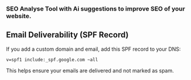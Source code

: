 ### SEO Analyse Tool with Ai suggestions to improve SEO of your website.

## Email Deliverability (SPF Record)
If you add a custom domain and email, add this SPF record to your DNS:

```
v=spf1 include:_spf.google.com ~all
```

This helps ensure your emails are delivered and not marked as spam.
